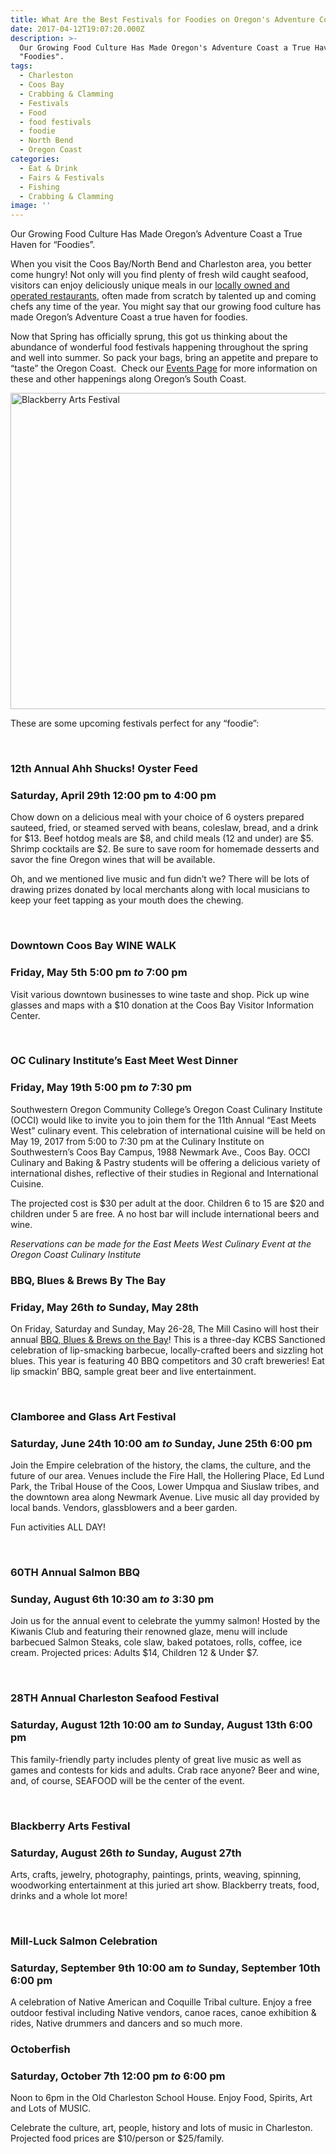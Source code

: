 ```yaml
---
title: What Are the Best Festivals for Foodies on Oregon's Adventure Coast?
date: 2017-04-12T19:07:20.000Z
description: >-
  Our Growing Food Culture Has Made Oregon's Adventure Coast a True Haven for
  "Foodies".
tags:
  - Charleston
  - Coos Bay
  - Crabbing & Clamming
  - Festivals
  - Food
  - food festivals
  - foodie
  - North Bend
  - Oregon Coast
categories:
  - Eat & Drink
  - Fairs & Festivals
  - Fishing
  - Crabbing & Clamming
image: ''
---
```

Our Growing Food Culture Has Made Oregon&#8217;s Adventure Coast a True Haven for &#8220;Foodies&#8221;.

When you visit the Coos Bay/North Bend and Charleston area, you better come hungry! Not only will you find plenty of fresh wild caught seafood, visitors can enjoy deliciously unique meals in our [locally owned and operated restaurants](http://www.oregonsadventurecoast.com/eat-drink/), often made from scratch by talented up and coming chefs any time of the year. You might say that our growing food culture has made Oregon&#8217;s Adventure Coast a true haven for foodies.

Now that Spring has officially sprung, this got us thinking about the abundance of wonderful food festivals happening throughout the spring and well into summer. So pack your bags, bring an appetite and prepare to &#8220;taste&#8221; the Oregon Coast.  Check our [Events Page](http://www.oregonsadventurecoast.com/events/) for more information on these and other happenings along Oregon&#8217;s South Coast.

<img class="aligncenter size-large wp-image-93511" src="/wp-content/uploads/2016/07/11890989_456434884535155_1326735945653824598_n-674x506.jpg" alt="Blackberry Arts Festival" width="674" height="506" srcset="/wp-content/uploads/2016/07/11890989_456434884535155_1326735945653824598_n-674x506.jpg 674w, /wp-content/uploads/2016/07/11890989_456434884535155_1326735945653824598_n-177x133.jpg 177w, /wp-content/uploads/2016/07/11890989_456434884535155_1326735945653824598_n.jpg 960w" sizes="(max-width: 674px) 100vw, 674px" />

These are some upcoming festivals perfect for any &#8220;foodie&#8221;:

&nbsp;

### 12th Annual Ahh Shucks! Oyster Feed

### Saturday, April 29th 12:00 pm to 4:00 pm

Chow down on a delicious meal with your choice of 6 oysters prepared sauteed, fried, or steamed served with beans, coleslaw, bread, and a drink for $13. Beef hotdog meals are $8, and child meals (12 and under) are $5. Shrimp cocktails are $2. Be sure to save room for homemade desserts and savor the fine Oregon wines that will be available.

Oh, and we mentioned live music and fun didn’t we? There will be lots of drawing prizes donated by local merchants along with local musicians to keep your feet tapping as your mouth does the chewing.

&nbsp;

### Downtown Coos Bay WINE WALK

### Friday, May 5th 5:00 pm _to_ 7:00 pm

Visit various downtown businesses to wine taste and shop. Pick up wine glasses and maps with a $10 donation at the Coos Bay Visitor Information Center.

&nbsp;

### OC Culinary Institute&#8217;s East Meet West Dinner

### Friday, May 19th 5:00 pm _to_ 7:30 pm

Southwestern Oregon Community College’s Oregon Coast Culinary Institute (OCCI) would like to invite you to join them for the 11th Annual &#8220;East Meets West&#8221; culinary event. This celebration of international cuisine will be held on May 19, 2017 from 5:00 to 7:30 pm at the Culinary Institute on Southwestern&#8217;s Coos Bay Campus, 1988 Newmark Ave., Coos Bay. OCCI Culinary and Baking & Pastry students will be offering a delicious variety of international dishes, reflective of their studies in Regional and International Cuisine.

The projected cost is $30 per adult at the door. Children 6 to 15 are $20 and children under 5 are free. A no host bar will include international beers and wine.

_Reservations can be made for the East Meets West Culinary Event at the Oregon Coast Culinary Institute_

### BBQ, Blues & Brews By The Bay

### Friday, May 26th _to_ Sunday, May 28th

On Friday, Saturday and Sunday, May 26-28, The Mill Casino will host their annual [BBQ, Blues & Brews on the Bay](http://www.oregonsadventurecoast.com/2017/03/annual-bbq-blues-brews-on-the-bay/)! This is a three-day KCBS Sanctioned celebration of lip-smacking barbecue, locally-crafted beers and sizzling hot blues. This year is featuring 40 BBQ competitors and 30 craft breweries! Eat lip smackin&#8217; BBQ, sample great beer and live entertainment.

&nbsp;

### Clamboree and Glass Art Festival

### Saturday, June 24th 10:00 am _to_ Sunday, June 25th 6:00 pm

Join the Empire celebration of the history, the clams, the culture, and the future of our area. Venues include the Fire Hall, the Hollering Place, Ed Lund Park, the Tribal House of the Coos, Lower Umpqua and Siuslaw tribes, and the downtown area along Newmark Avenue. Live music all day provided by local bands. Vendors, glassblowers and a beer garden.

Fun activities ALL DAY!

&nbsp;

### 60TH Annual Salmon BBQ

### Sunday, August 6th 10:30 am _to_ 3:30 pm

Join us for the annual event to celebrate the yummy salmon! Hosted by the Kiwanis Club and featuring their renowned glaze, menu will include barbecued Salmon Steaks, cole slaw, baked potatoes, rolls, coffee, ice cream. Projected prices: Adults $14, Children 12 & Under $7.

&nbsp;

### 28TH Annual Charleston Seafood Festival

### Saturday, August 12th 10:00 am _to_ Sunday, August 13th 6:00 pm

This family-friendly party includes plenty of great live music as well as games and contests for kids and adults. Crab race anyone? Beer and wine, and, of course, SEAFOOD will be the center of the event.

&nbsp;

### Blackberry Arts Festival

### Saturday, August 26th _to_ Sunday, August 27th

Arts, crafts, jewelry, photography, paintings, prints, weaving, spinning, woodworking entertainment at this juried art show. Blackberry treats, food, drinks and a whole lot more!

&nbsp;

### Mill-Luck Salmon Celebration

### Saturday, September 9th 10:00 am _to_ Sunday, September 10th 6:00 pm

A celebration of Native American and Coquille Tribal culture. Enjoy a free outdoor festival including Native vendors, canoe races, canoe exhibition & rides, Native drummers and dancers and so much more.

### Octoberfish

### Saturday, October 7th 12:00 pm _to_ 6:00 pm

Noon to 6pm in the Old Charleston School House. Enjoy Food, Spirits, Art and Lots of MUSIC.

Celebrate the culture, art, people, history and lots of music in Charleston. Projected food prices are $10/person or $25/family.
